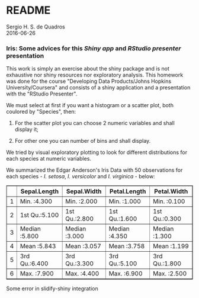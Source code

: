 # README
Sergio H. S. de Quadros  
2016-06-26  



### Iris: Some advices for this _Shiny app_ and _RStudio presenter_ presentation

This work is simply an exercise about the shiny package and is not exhaustive nor shiny resources nor exploratory analysis. This homework was done for the course "Developing Data Products/Johns Hopkins University/Coursera" and consists of a shiny application and a presentation with the "RStudio Presenter".

We must select at first if you want a histogram or a scatter plot, both coulored by "Species", then:
 
1.   For the scatter plot you can choose 2 numeric variables and shall display it;

2.   For other one you can number of bins and shall display.

We tried by visual exploratory plotting to look for different distributions for each species at numeric variables.

We summarized the Edgar Anderson's Iris Data with 50 observations for each species - _I. setosa_, _I. versicolor_ and  _I. virginica_ - below:

<!-- html table generated in R 3.3.1 by xtable 1.8-2 package -->
<!-- Sun Jul  3 22:10:52 2016 -->
<table border=1>
<tr> <th>  </th> <th>  Sepal.Length </th> <th>  Sepal.Width </th> <th>  Petal.Length </th> <th>  Petal.Width </th>  </tr>
  <tr> <td align="right"> 1 </td> <td> Min.   :4.300   </td> <td> Min.   :2.000   </td> <td> Min.   :1.000   </td> <td> Min.   :0.100   </td> </tr>
  <tr> <td align="right"> 2 </td> <td> 1st Qu.:5.100   </td> <td> 1st Qu.:2.800   </td> <td> 1st Qu.:1.600   </td> <td> 1st Qu.:0.300   </td> </tr>
  <tr> <td align="right"> 3 </td> <td> Median :5.800   </td> <td> Median :3.000   </td> <td> Median :4.350   </td> <td> Median :1.300   </td> </tr>
  <tr> <td align="right"> 4 </td> <td> Mean   :5.843   </td> <td> Mean   :3.057   </td> <td> Mean   :3.758   </td> <td> Mean   :1.199   </td> </tr>
  <tr> <td align="right"> 5 </td> <td> 3rd Qu.:6.400   </td> <td> 3rd Qu.:3.300   </td> <td> 3rd Qu.:5.100   </td> <td> 3rd Qu.:1.800   </td> </tr>
  <tr> <td align="right"> 6 </td> <td> Max.   :7.900   </td> <td> Max.   :4.400   </td> <td> Max.   :6.900   </td> <td> Max.   :2.500   </td> </tr>
   </table>

Some error in slidify-shiny integration

